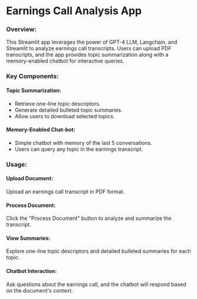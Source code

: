 # Earnings Call Analysis App
### Overview:
This Streamlit app leverages the power of GPT-4 LLM, Langchain, and Streamlit to analyze earnings call transcripts. Users can upload PDF transcripts, and the app provides topic summarization along with a memory-enabled chatbot for interactive queries.

### Key Components:
#### Topic Summarization:
* Retrieve one-line topic descriptors.
* Generate detailed bulleted topic summaries.
* Allow users to download selected topics.
#### Memory-Enabled Chat-bot:
* Simple chatbot with memory of the last 5 conversations.
* Users can query any topic in the earnings transcript.

### Usage:
#### Upload Document:
Upload an earnings call transcript in PDF format.
#### Process Document:
Click the "Process Document" button to analyze and summarize the transcript.
#### View Summaries:
Explore one-line topic descriptors and detailed bulleted summaries for each topic.
#### Chatbot Interaction:
Ask questions about the earnings call, and the chatbot will respond based on the document's context.
